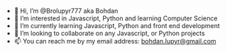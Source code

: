 - 👋 Hi, I’m @Brolupyr777 aka Bohdan
- 👀 I’m interested in Javascript, Python and learning Computer Science
- 🌱 I’m currently learning Javascript, Python and front end development
- 💞️ I’m looking to collaborate on any Javascript, or Python projects
- 📫 You can reach me by my email address: bohdan.lupyr@gmail.com

<!---
Brolupyr777/Brolupyr777 is a ✨ special ✨ repository because its `README.md` (this file) appears on your GitHub profile.
You can click the Preview link to take a look at your changes.
--->
